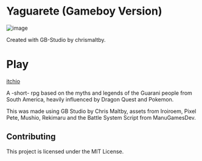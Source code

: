 # Yaguarete (Gameboy Version)

![image](Ux9XhX.png)

 Created with GB-Studio by chrismaltby.

 # Play
[itchio](https://g0rd5.itch.io/yaguarete)

A -short- rpg based on the myths and legends of the Guarani people from South America, heavily influenced by Dragon Quest and Pokemon.

This was made using GB Studio by Chris Maltby, assets from Iroiroem, Pixel Pete, Mushio, Rekimaru and the Battle System Script from ManuGamesDev.

## Contributing
This project is licensed under the MIT License.
